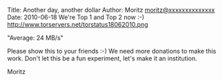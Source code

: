 Title:  Another day, another dollar
Author: Moritz <moritz@xxxxxxxxxxxxxx>
Date: 2010-06-18
We're Top 1 and Top 2 now :-)
<http://www.torservers.net/torstatus18062010.png>

"Average: 24 MB/s"

Please show this to your friends :-) We need more donations to make this
work. Don't let this be a fun experiment, let's make it an institution.

Moritz
